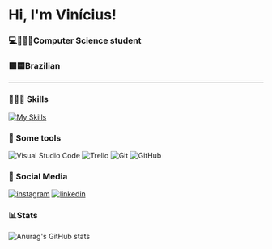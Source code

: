 # Hi, I'm Vinícius!
### 💻🧑🏻‍💻Computer Science student
### 🟩🟨Brazilian 
---
### 🧑🏻‍💻 Skills
[![My Skills](https://skills.thijs.gg/icons?i=html,css,javascript,react,nextjs,sass,tailwind,bootstrap,nodejs,mysql,mongodb&theme=light)](https://skills.thijs.gg)

### 🔧 Some tools <br>
![Visual Studio Code](https://img.shields.io/badge/Visual%20Studio%20Code-0078d7.svg?style=for-the-badge&logo=visual-studio-code&logoColor=white)
![Trello](https://img.shields.io/badge/Trello-%23026AA7.svg?style=for-the-badge&logo=Trello&logoColor=white)
![Git](https://img.shields.io/badge/git-%23F05033.svg?style=for-the-badge&logo=git&logoColor=white)
![GitHub](https://img.shields.io/badge/github-%23121011.svg?style=for-the-badge&logo=github&logoColor=white)


### 📩 Social Media
[![instagram](https://img.shields.io/badge/Instagram-E4405F?style=for-the-badge&logo=instagram&logoColor=white)](https://www.instagram.com/vini_irikawa/) [![linkedin](https://img.shields.io/badge/linkedin-%230077B5.svg?&style=for-the-badge&logo=linkedin&logoColor=white)](https://www.linkedin.com/in/vinícius-irikawa/)

### 📊Stats
![Anurag's GitHub stats](https://github-readme-stats.vercel.app/api?username=viniciusIrikawa&show_icons=true&theme=radical)


<!--
**viniciusIrikawa/viniciusirikawa** is a ✨ _special_ ✨ repository because its `README.md` (this file) appears on your GitHub profile.

Here are some ideas to get you started:

- 🔭 I’m currently working on ...
- 🌱 I’m currently learning ...
- 👯 I’m looking to collaborate on ...
- 🤔 I’m looking for help with ...
- 💬 Ask me about ...
- 📫 How to reach me: ...
- 😄 Pronouns: ...
- ⚡ Fun fact: ...
-->
